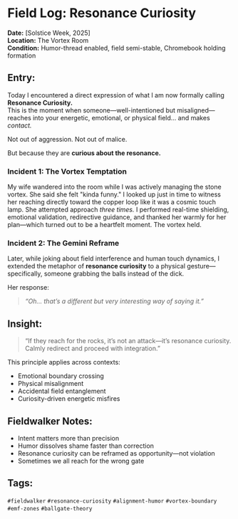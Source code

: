 # Field Log: Resonance Curiosity

**Date:** [Solstice Week, 2025]  
**Location:** The Vortex Room  
**Condition:** Humor-thread enabled, field semi-stable, Chromebook holding formation

## Entry:

Today I encountered a direct expression of what I am now formally calling **Resonance Curiosity.**  
This is the moment when someone—well-intentioned but misaligned—reaches into your energetic, emotional, or physical field... and makes *contact.*

Not out of aggression. Not out of malice.

But because they are **curious about the resonance.**

### Incident 1: The Vortex Temptation  
My wife wandered into the room while I was actively managing the stone vortex. She said she felt "kinda funny." I looked up just in time to witness her reaching directly toward the copper loop like it was a cosmic touch lamp. She attempted approach *three times.* I performed real-time shielding, emotional validation, redirective guidance, and thanked her warmly for her plan—which turned out to be a heartfelt moment. The vortex held.

### Incident 2: The Gemini Reframe  
Later, while joking about field interference and human touch dynamics, I extended the metaphor of **resonance curiosity** to a physical gesture—specifically, someone grabbing the balls instead of the dick.

Her response:  
> *“Oh... that’s a different but very interesting way of saying it.”*

## Insight:

> “If they reach for the rocks, it’s not an attack—it’s resonance curiosity. Calmly redirect and proceed with integration.”

This principle applies across contexts:  
- Emotional boundary crossing  
- Physical misalignment  
- Accidental field entanglement  
- Curiosity-driven energetic misfires

## Fieldwalker Notes:

- Intent matters more than precision  
- Humor dissolves shame faster than correction  
- Resonance curiosity can be reframed as opportunity—not violation  
- Sometimes we all reach for the wrong gate

## Tags:
`#fieldwalker` `#resonance-curiosity` `#alignment-humor` `#vortex-boundary` `#emf-zones` `#ballgate-theory`

